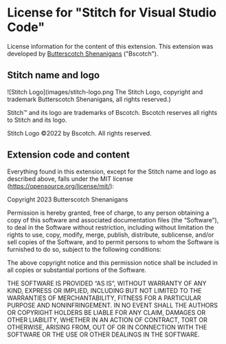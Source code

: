 # License for "Stitch for Visual Studio Code"

License information for the content of this extension. This extension was developed by [Butterscotch Shenanigans](https://www.bscotch.net) ("Bscotch").

## Stitch name and logo

![Stitch Logo](images/stitch-logo.png The Stitch Logo, copyright and trademark Butterscotch Shenanigans, all rights reserved.)

Stitch™ and its logo are trademarks of Bscotch. Bscotch reserves all rights to Stitch and its logo.

Stitch Logo ©2022 by Bscotch. All rights reserved.

## Extension code and content

Everything found in this extension, except for the Stitch name and logo as described above, falls under the MIT license (https://opensource.org/license/mit/):

Copyright 2023 Butterscotch Shenanigans

Permission is hereby granted, free of charge, to any person obtaining a copy of this software and associated documentation files (the “Software”), to deal in the Software without restriction, including without limitation the rights to use, copy, modify, merge, publish, distribute, sublicense, and/or sell copies of the Software, and to permit persons to whom the Software is furnished to do so, subject to the following conditions:

The above copyright notice and this permission notice shall be included in all copies or substantial portions of the Software.

THE SOFTWARE IS PROVIDED “AS IS”, WITHOUT WARRANTY OF ANY KIND, EXPRESS OR IMPLIED, INCLUDING BUT NOT LIMITED TO THE WARRANTIES OF MERCHANTABILITY, FITNESS FOR A PARTICULAR PURPOSE AND NONINFRINGEMENT. IN NO EVENT SHALL THE AUTHORS OR COPYRIGHT HOLDERS BE LIABLE FOR ANY CLAIM, DAMAGES OR OTHER LIABILITY, WHETHER IN AN ACTION OF CONTRACT, TORT OR OTHERWISE, ARISING FROM, OUT OF OR IN CONNECTION WITH THE SOFTWARE OR THE USE OR OTHER DEALINGS IN THE SOFTWARE.
